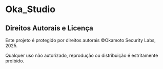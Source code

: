 ﻿# Oka_Studio
## Direitos Autorais e Licença

Este projeto é protegido por direitos autorais ©Okamoto Security Labs, 2025.  

Qualquer uso não autorizado, reprodução ou distribuição é estritamente proibido.

